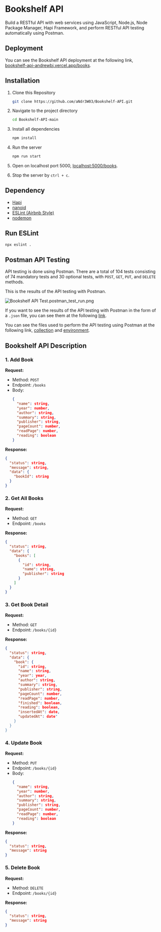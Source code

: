 # Bookshelf API

Build a RESTful API with web services using JavaScript, Node.js, Node Package Manager, Hapi Framework, and perform RESTful API testing automatically using Postman.

## Deployment

You can see the Bookshelf API deployment at the following link,  
[bookshelf-api-andrewbj.vercel.app/books](https://bookshelf-api-andrewbj.vercel.app/books "Bookshelf API").

## Installation

1. Clone this Repository
	```bash
	git clone https://github.com/aNdr3W03/Bookshelf-API.git
	```

2. Navigate to the project directory
	```bash
	cd Bookshelf-API-main
	```

3. Install all dependencies
	```bash
	npm install
	```

4. Run the server
	```bash
	npm run start
	```

5. Open on localhost port 5000, [localhost:5000/books](http://localhost:5000/books).

6. Stop the server by `ctrl + c`.

## Dependency

- [Hapi](https://hapi.dev "Hapi Framework")
- [nanoid](https://www.npmjs.com/package/nanoid "Nano ID")
- [ESLint (Airbnb Style)](https://www.npmjs.com/package/eslint-config-airbnb "ESLint Airbnb Style")
- [nodemon](https://www.npmjs.com/package/nodemon "nodemon")

## Run ESLint

```bash
npx eslint .
```

## Postman API Testing

API testing is done using Postman. There are a total of 104 tests consisting of 74 mandatory tests and 30 optional tests, with `POST`, `GET`, `PUT`, and `DELETE` methods.

This is the results of the API testing with Postman.

![Bookshelf API Test.postman_test_run.png](https://raw.githubusercontent.com/aNdr3W03/Bookshelf-API/main/Postman/Bookshelf%20API%20Test.postman_test_run.png "Bookshelf API Postman Test Result")

If you want to see the results of the API testing with Postman in the form of a `.json` file, you can see them at the following [link](https://raw.githubusercontent.com/aNdr3W03/Bookshelf-API/main/Postman/Bookshelf%20API%20Test.postman_test_run.json "Bookshelf API Test.postman_test_run.json").

You can see the files used to perform the API testing using Postman at the following link, [collection](https://raw.githubusercontent.com/aNdr3W03/Bookshelf-API/main/Postman/Bookshelf%20API%20Test.postman_collection.json "Postman Bookshelf API Test Collection") and [environment](https://raw.githubusercontent.com/aNdr3W03/Bookshelf-API/main/Postman/Bookshelf%20API%20Test.postman_environment.json "Postman Bookshelf API Test Environment").

## Bookshelf API Description

### 1. Add Book

**Request:**
- Method: `POST`
- Endpoint: `/books`
- Body:
	```json
	{
	  "name": string,
	  "year": number,
	  "author": string,
	  "summary": string,
	  "publisher": string,
	  "pageCount": number,
	  "readPage": number,
	  "reading": boolean
	}
	```

**Response:**
```json
{
  "status": string,
  "message": string,
  "data": {
    "bookId": string
  }
}
```

### 2. Get All Books

**Request:**
- Method: `GET`
- Endpoint: `/books`

**Response:**
```json
{
  "status": string,
  "data": {
    "books": [
      {
        "id": string,
        "name": string,
        "publisher": string
      }
    ]
  }
}
```

### 3. Get Book Detail

**Request:**
- Method: `GET`
- Endpoint: `/books/{id}`

**Response:**
```json
{
  "status": string,
  "data": {
    "book": {
      "id": string,
      "name": string,
      "year": year,
      "author": string,
      "summary": string,
      "publisher": string,
      "pageCount": number,
      "readPage": number,
      "finished": boolean,
      "reading": boolean,
      "insertedAt": date,
      "updatedAt": date"
    }
  }
}
```

### 4. Update Book

**Request:**
- Method: `PUT`
- Endpoint: `/books/{id}`
- Body:
	```json
	{
	  "name": string,
	  "year": number,
	  "author": string,
	  "summary": string,
	  "publisher": string,
	  "pageCount": number,
	  "readPage": number,
	  "reading": boolean
	}
	```

**Response:**
```json
{
  "status": string,
  "message": string
}
```

### 5. Delete Book

**Request:**
- Method: `DELETE`
- Endpoint: `/books/{id}`

**Response:**
```json
{
  "status": string,
  "message": string
}
```
